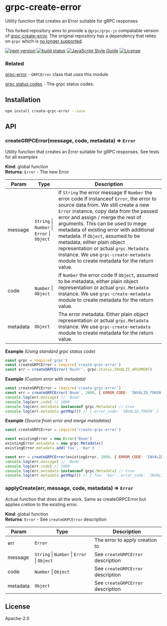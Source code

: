 # grpc-create-error

Utility function that creates an Error suitable for gRPC responses

This forked repository aims to provide a `@grpc/grpc-js` compatable version of [grpc-create-error](https://github.com/bojand/grpc-create-error). The original repository has a dependency that relies on `grpc` which is [no longer supported](https://grpc.io/blog/grpc-js-1.0/).


[![npm version](https://img.shields.io/npm/v/grpc-create-error.svg?style=flat-square)](https://www.npmjs.com/package/grpc-create-error)
[![build status](https://img.shields.io/travis/bojand/grpc-create-error/master.svg?style=flat-square)](https://travis-ci.org/bojand/grpc-create-error)
[![JavaScript Style Guide](https://img.shields.io/badge/code_style-standard-brightgreen.svg?style=flat-square)](https://standardjs.com)
[![License](https://img.shields.io/github/license/bojand/grpc-create-error.svg?style=flat-square)](https://raw.githubusercontent.com/bojand/grpc-create-error/master/LICENSE)

### Related

[grpc-error](https://github.com/bojand/grpc-error) - `GRPCError` class that uses this module

[grpc status codes](https://grpc.io/grpc/node/grpc.html) - The grpc status codes.

## Installation
```bash
npm install create-grpc-error --save
```

## API

<a name="createGRPCError"></a>

### createGRPCError(message, code, metadata) ⇒ <code>Error</code>
Utility function that creates an Error suitable for gRPC responses.
See tests for all examples

**Kind**: global function  
**Returns**: <code>Error</code> - The new Error  

| Param | Type | Description |
| --- | --- | --- |
| message | <code>String</code> \| <code>Number</code> \| <code>Error</code> \| <code>Object</code> | If <code>String</code> the error message                                              If <code>Number</code> the error code                                              If instanceof <code>Error</code>, the error to source data from. We still create a new                                              <code>Error</code> instance, copy data from the passed error and assign / merge the rest                                              of arguments. This can be used to mege metadata of existing error with                                              additional metadata.                                              If <code>Object</code>, assumed to be metadata, either plain object representation                                              or actual <code>grpc.Metadata</code> instance. We use                                              <code>grpc-create-metadata</code> module to create metadata for the                                              return value. |
| code | <code>Number</code> \| <code>Object</code> | If <code>Number</code> the error code                              If <code>Object</code>, assumed to be metadata, either plain object representation                              or actual <code>grpc.Metadata</code> instance. We use                              <code>grpc-create-metadata</code> module to create metadata for the                              return value. |
| metadata | <code>Object</code> | The error metadata. Either plain object representation or actual                           <code>grpc.Metadata</code> instance. We use <code>grpc-create-metadata</code>                           module to create metadata for the return value. |

**Example** *(Using standard grpc status code)*  

```js
const grpc = require('grpc')
const createGRPCError = require('create-grpc-error')
const err = createGRPCError('Ouch!', grpc.status.INVALID_ARGUMENT)
```

**Example** *(Custom error with metadata)*  

```js
const createGRPCError = require('create-grpc-error')
const err = createGRPCError('Boom', 2000, { ERROR_CODE: 'INVALID_TOKEN' })
console.log(err.message) // 'Boom'
console.log(err.code) // 2000
console.log(err.metadata instanceof grpc.Metadata) // true
console.log(err.metadata.getMap()) // { error_code: 'INVALID_TOKEN' }
```

**Example** *(Source from error and merge metadatas)*  

```js
const createGRPCError = require('create-grpc-error')

const existingError = new Error('Boom')
existingError.metadata = new grpc.Metadata()
existingError.metadata.add('foo', 'bar')

const err = createGRPCError(existingError, 2000, { ERROR_CODE: 'INVALID_TOKEN' })
console.log(err.message) // 'Boom'
console.log(err.code) // 2000
console.log(err.metadata instanceof grpc.Metadata) // true
console.log(err.metadata.getMap()) // { foo: 'bar', error_code: 'INVALID_TOKEN' }
```

<a name="applyCreate"></a>

### applyCreate(err, message, code, metadata) ⇒ <code>Error</code>
Actual function that does all the work.
Same as createGRPCError but applies cretion to the existing error.

**Kind**: global function  
**Returns**: <code>Error</code> - See <code>createGRPCError</code> description  

| Param | Type | Description |
| --- | --- | --- |
| err | <code>Error</code> | The error to apply creation to |
| message | <code>String</code> \| <code>Number</code> \| <code>Error</code> \| <code>Object</code> | See <code>createGRPCError</code> description |
| code | <code>Number</code> \| <code>Object</code> | See <code>createGRPCError</code> description |
| metadata | <code>Object</code> | See <code>createGRPCError</code> description |

## License

  Apache-2.0
